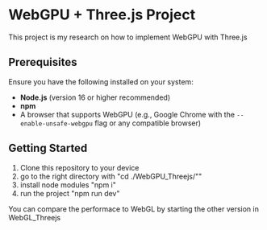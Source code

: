 # WebGPU + Three.js Project

This project is my research on how to implement WebGPU with Three.js

## Prerequisites

Ensure you have the following installed on your system:

- **Node.js** (version 16 or higher recommended)
- **npm**
- A browser that supports WebGPU (e.g., Google Chrome with the `--enable-unsafe-webgpu` flag or any compatible browser)

## Getting Started

1. Clone this repository to your device
2. go to the right directory with "cd ./WebGPU_Threejs/""
3. install node modules "npm i"
4. run the project "npm run dev"

You can compare the performace to WebGL by starting the other version in WebGL_Threejs
